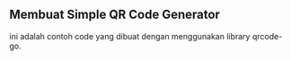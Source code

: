 ## Membuat Simple QR Code Generator
ini adalah contoh code yang dibuat dengan menggunakan library qrcode-go.
